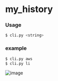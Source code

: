 # my_history

### Usage
```bash
$ cli.py <string>
```

### example
```bash
$ cli.py aws
$ cli.py li
```
![image](https://github.com/user-attachments/assets/48a90514-fdf0-4c14-90a7-909ffdaeff1f)
